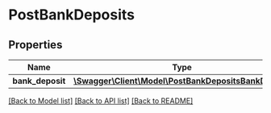 # PostBankDeposits

## Properties
Name | Type | Description | Notes
------------ | ------------- | ------------- | -------------
**bank_deposit** | [**\Swagger\Client\Model\PostBankDepositsBankDeposit**](PostBankDepositsBankDeposit.md) |  | 

[[Back to Model list]](../README.md#documentation-for-models) [[Back to API list]](../README.md#documentation-for-api-endpoints) [[Back to README]](../README.md)


